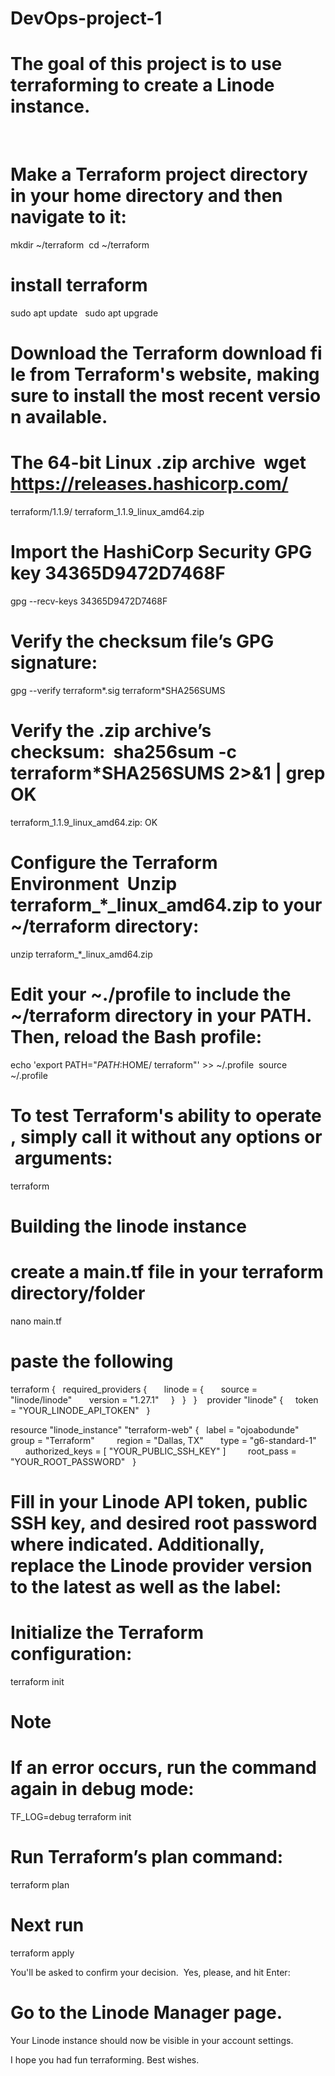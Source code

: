 # DevOps-project-1

# The goal of this project is to use terraforming to create a Linode instance.
    
# Make a Terraform project directory in your home directory and then navigate to it: 

mkdir ~/terraform 
cd ~/terraform 

# install terraform  
sudo apt update  
sudo apt upgrade 

# Download the Terraform download file from Terraform's website, making sure to install the most recent version available.
# The 64-bit Linux .zip archive  wget https://releases.hashicorp.com/
terraform/1.1.9/
terraform_1.1.9_linux_amd64.zip   

# Import the HashiCorp Security GPG key 34365D9472D7468F 
gpg --recv-keys 34365D9472D7468F

# Verify the checksum file’s GPG signature:  
gpg --verify terraform*.sig terraform*SHA256SUMS 

# Verify the .zip archive’s checksum:  sha256sum -c terraform*SHA256SUMS 2>&1 | grep OK  
terraform_1.1.9_linux_amd64.zip: OK  

# Configure the Terraform Environment  Unzip terraform_*_linux_amd64.zip to your ~/terraform directory:   
unzip terraform_*_linux_amd64.zip  
# Edit your ~./profile to include the ~/terraform directory in your PATH. Then, reload the Bash profile:  

echo 'export PATH="$PATH:$HOME/
terraform"' >> ~/.profile 
source ~/.profile  

# To test Terraform's ability to operate, simply call it without any options or arguments:
terraform   

# Building the linode instance
# create a main.tf file in your terraform directory/folder 
nano main.tf   
# paste the following  
terraform {   
  required_providers {      
    linode = {      
      source = "linode/linode"       
      version = "1.27.1"     
    }   
  }  
}   
provider "linode" {    
  token = "YOUR_LINODE_API_TOKEN"  
}    

resource "linode_instance" "terraform-web"
{  
        label = "ojoabodunde"         
        group = "Terraform"         
        region = "Dallas, TX"       
        type = "g6-standard-1"         
        authorized_keys = [ "YOUR_PUBLIC_SSH_KEY" ]        
        root_pass = "YOUR_ROOT_PASSWORD"  
} 
# Fill in your Linode API token, public SSH key, and desired root password where indicated. Additionally, replace the Linode provider version to the latest as well as the label: 

# Initialize the Terraform configuration: 
terraform init  

# Note  
# If an error occurs, run the command again in debug mode:
TF_LOG=debug terraform init  

# Run Terraform’s plan command:  
terraform plan  

# Next run  
terraform apply   

You'll be asked to confirm your decision. 
Yes, please, and hit Enter:

# Go to the Linode Manager page. 

Your Linode instance should now be visible in your account settings.

I hope you had fun terraforming. Best wishes.
